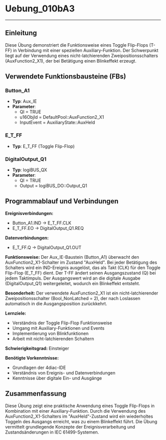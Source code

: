 # Uebung_010bA3

* * * * * * * * * *

## Einleitung
Diese Übung demonstriert die Funktionsweise eines Toggle Flip-Flops (T-FF) in Verbindung mit einer speziellen Auxiliary-Funktion. Der Schwerpunkt liegt auf der Verwendung eines nicht-latchierenden Zweipositionsschalters (AuxFunction2_X1), der bei Betätigung einen Blinkeffekt erzeugt.

## Verwendete Funktionsbausteine (FBs)

### Button_A1
- **Typ**: Aux_IE
- **Parameter**:
  - QI = TRUE
  - u16ObjId = DefaultPool::AuxFunction2_X1
  - InputEvent = AuxiliaryState::AuxHeld

### E_T_FF
- **Typ**: E_T_FF (Toggle Flip-Flop)

### DigitalOutput_Q1
- **Typ**: logiBUS_QX
- **Parameter**:
  - QI = TRUE
  - Output = logiBUS_DO::Output_Q1

## Programmablauf und Verbindungen

**Ereignisverbindungen:**
- Button_A1.IND → E_T_FF.CLK
- E_T_FF.EO → DigitalOutput_Q1.REQ

**Datenverbindungen:**
- E_T_FF.Q → DigitalOutput_Q1.OUT

**Funktionsweise:**
Der Aux_IE-Baustein (Button_A1) überwacht den AuxFunction2_X1-Schalter im Zustand "AuxHeld". Bei jeder Betätigung des Schalters wird ein IND-Ereignis ausgelöst, das als Takt (CLK) für den Toggle Flip-Flop (E_T_FF) dient. Der T-FF ändert seinen Ausgangszustand (Q) bei jedem Taktimpuls. Der Ausgangswert wird an die digitale Ausgabe (DigitalOutput_Q1) weitergeleitet, wodurch ein Blinkeffekt entsteht.

**Besonderheit:** Der verwendete AuxFunction2_X1 ist ein nicht-latchierender Zweipositionsschalter (Bool_NonLatched = 2), der nach Loslassen automatisch in die Ausgangsposition zurückkehrt.

**Lernziele:**
- Verständnis der Toggle Flip-Flop Funktionsweise
- Umgang mit Auxiliary-Funktionen und Events
- Implementierung von Blinkfunktionen
- Arbeit mit nicht-latchierenden Schaltern

**Schwierigkeitsgrad:** Einsteiger

**Benötigte Vorkenntnisse:**
- Grundlagen der 4diac-IDE
- Verständnis von Ereignis- und Datenverbindungen
- Kenntnisse über digitale Ein- und Ausgänge

## Zusammenfassung
Diese Übung zeigt eine praktische Anwendung eines Toggle Flip-Flops in Kombination mit einer Auxiliary-Funktion. Durch die Verwendung des AuxFunction2_X1-Schalters im "AuxHeld"-Zustand wird ein wiederholtes Toggeln des Ausgangs erreicht, was zu einem Blinkeffekt führt. Die Übung vermittelt grundlegende Konzepte der Ereignisverarbeitung und Zustandsänderungen in IEC 61499-Systemen.